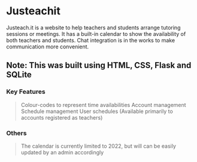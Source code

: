 # Justeachit
Justeach.it is a website to help teachers and students arrange tutoring sessions or meetings. It has a built-in calendar to show the availability of both teachers and students. Chat integration is in the works to make communication more convenient.

## Note: This was built using HTML, CSS, Flask and SQLite

### Key Features 
> Colour-codes to represent time availabilities
> Account management
> Schedule management
> User schedules (Available primarily to accounts registered as teachers)

### Others
> The calendar is currently limited to 2022, but will can be easily updated by an admin accordingly

